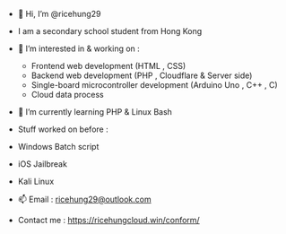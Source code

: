 - 👋 Hi, I’m @ricehung29
- I am a secondary school student from Hong Kong

- 👀 I’m interested in & working on  :
  - Frontend web development (HTML , CSS)
  - Backend web development (PHP , Cloudflare & Server side)
  - Single-board microcontroller development (Arduino Uno , C++ , C) 
  - Cloud data process 

- 🌱 I’m currently learning PHP & Linux Bash 

- Stuff worked on before :
- Windows Batch script 
- iOS Jailbreak
- Kali Linux 

- 📫 Email : ricehung29@outlook.com 

- Contact me : https://ricehungcloud.win/conform/ 

<!---
ricehung29/ricehung29 is a ✨ special ✨ repository because its `README.md` (this file) appears on your GitHub profile.
You can click the Preview link to take a look at your changes.
--->
